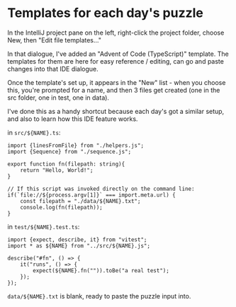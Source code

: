 # Templates for each day's puzzle

In the IntelliJ project pane on the left, right-click the project folder, choose New, then "Edit file templates..."

In that dialogue, I've added an "Advent of Code (TypeScript)" template.
The templates for them are here for easy reference / editing, can go and paste changes into that IDE dialogue.

Once the template's set up, it appears in the "New" list - when you choose this, you're prompted for a name, and
then 3 files get created (one in the src folder, one in test, one in data).

I've done this as a handy shortcut because each day's got a similar setup, and also to learn how this IDE feature works.


in `src/${NAME}.ts`:

```
import {linesFromFile} from "./helpers.js";
import {Sequence} from "./sequence.js";

export function fn(filepath: string){
    return "Hello, World!";
}

// If this script was invoked directly on the command line:
if(`file://${process.argv[1]}` === import.meta.url) {
    const filepath = "./data/${NAME}.txt";
    console.log(fn(filepath));
}
```

in `test/${NAME}.test.ts`:

```
import {expect, describe, it} from "vitest";
import * as ${NAME} from "../src/${NAME}.js";

describe("#fn", () => {
    it("runs", () => {
        expect(${NAME}.fn("")).toBe("a real test");
    });
});
```

`data/${NAME}.txt` is blank, ready to paste the puzzle input into.